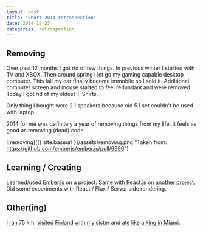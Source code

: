 ```yaml
---
layout: post
title: "Short 2014 retrospection"
date: 2014-12-23
categories: retrospection
---
```


## Removing

Over past 12 months I got rid of few things. In previous winter I started with
TV and XBOX. Then around spring I let go my gaming capable desktop computer.
This fall my car finally become immobile so I sold it.
Additional computer screen and mouse started to feel redundant and were removed.
Today I got rid of my oldest T-Shirts.

Only thing I bought were 2.1 speakers because old 5.1 set couldn't be used with
laptop.

2014 for me was definitely a year of removing things from my life. It feels as
good as removing (dead) code.

![removing]({{ site.baseurl }}/assets/removing.png "Taken from: https://github.com/emberjs/ember.js/pull/9996")

## Learning / Creating

Learned/used [Ember.js](http://emberjs.com/) on a project.
Same with [React.js](http://facebook.github.io/react/) on
[another project](https://iwannalive.firebaseapp.com/creator).
Did some experiments with React / Flux / Server side rendering.

## Other(ing)

[I ran](https://www.youtube.com/watch?v=iIpfWORQWhU) 75 km,
[visited Finland with my sister](http://instagram.com/p/w96t1xDFzg) and
[ate like a king in Miami](http://instagram.com/p/w1OnPDjFzw).
